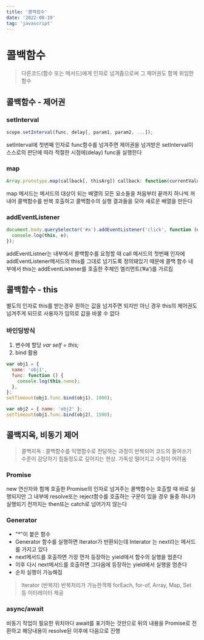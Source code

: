 ```yaml
---
title: '콜백함수'
date: '2022-08-19'
tag: 'javascript'
---
```


# 콜백함수

> 다른코드(함수 또는 메서드)에게 인자로 넘겨줌으로써 그 제어권도 함께 위임한 함수

## 콜백함수 - 제어권

### setInterval

```jsx
scope.setInterval(func, delay[, param1, param2, ...]);
```

setInterval에 첫번째 인자로 func함수를 넘겨주면 제어권을 넘겨받은 setInterval이 스스로의 판단에 따라 적절한 시점에(delay) func을 실행한다

### map

```jsx
Array.prototype.map(callback[, thisArg]) callback: function(currentValue, index, array)
```

map 메서드는 메서드의 대상이 되는 배열의 모든 요소들을 처음부터 끝까지 하나씩 꺼내어 콜백함수를 반복 호출하고 콜백함수의 실행 결과들을 모아 새로운 배열을 만든다

### addEventListener

```jsx
document.body.querySelector('#a').addEventListener('click', function (e) {
  console.log(this, e);
});
```

addEventListner는 내부에서 콜백함수를 요청할 때 call 메서드의 첫번째 인자에 addEventListener메서드의 this를 그대로 넘기도록 정의돼있기 때문에 콜백 함수 내부에서 this는 addEventListener를 호출한 주체인 엘리먼트(’#a’)를 가르킴

## 콜백함수 - this

별도의 인자로 this를 받는경우 원하는 값을 넘겨주면 되지만
아닌 경우 this의 제어권도 넘겨주게 되므로 사용자가 임의로 값을 바꿀 수 없다

### 바인딩방식

1. 변수에 할당 _var self = this;_
2. bind 활용

```jsx
var obj1 = {
  name: 'obj1',
  func: function () {
    console.log(this.name);
  },
};
setTimeout(obj1.func.bind(obj1), 1000);

var obj2 = { name: 'obj2' };
setTimeout(obj1.func.bind(obj2), 1500);
```

## 콜백지옥, 비동기 제어

> 콜백지옥 : 콜백함수를 익명함수로 전달하는 과정이 반복되어 코드의 들여쓰기 수준이 감당하기 힘들정도로 깊어지는 현상. 가독성 떨어지고 수정이 어려움

### Promise

new 연산자와 함께 호출한 Promise의 인자로 넘겨주는 콜백함수는 호츨할 때 바로 실행되지만 그 내부에 resolve또는 reject함수를 호출하는 구문이 있을 경우 둘중 하나가 실행되기 전까지는 then또는 catch로 넘어가지 않는다

### Generator

- "\*"이 붙은 함수
- Generator 함수를 실행하면 Iterator가 반환되는데 Interator 는 next라는 메서드를 가지고 있다
- next메서드를 호출하면 가장 먼저 등장하는 yield에서 함수의 실행을 멈춘다
- 이후 다시 next메서드를 호출하면 그다음에 등장하는 yield에서 실행을 멈춘다
- 순차 실행이 가능해짐

> Iterator (반복자)
> 반복처리가 가능한객체
> forEach, for-of, Array, Map, Set 등 이터레이터 제공

### async/await

비동기 작업이 필요한 위치마다 await를 표기하는 것만으로 뒤의 내용을 Promise로 전환하고 해당내용이 resolve된 이후에 다음으로 진행
